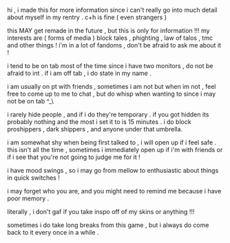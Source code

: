 hi , i made this for more information since i can't really go into much detail about myself in my rentry . c+h is fine ( even strangers ) 

this MAY get remade in the future , but this is only for information !!!
my interests are ( forms of media )  block tales , phighting , law of talos , tmc and other things ! i'm in a lot of fandoms , don't be afraid to ask me about it !

i tend to be on tab most of the time since i have two monitors , do not be afraid to int . if i am off tab , i do state in my name . 

i am usually on pt with friends , sometimes i am not but when im not , feel free to come up to me to chat , but do whisp when wanting to since i may not be on tab ^_\

i rarely hide people , and if i do they're temporary . if you got hidden its probably nothing and the most i set it to is 15 minutes .
i do block proshippers , dark shippers , and anyone under that umbrella. 

i am somewhat shy when being first talked to , i will open up if i feel safe . this isn't all the time , sometimes i immediately open up if i'm with friends or if i see that you're not going to judge me for it !

i have mood swings , so i may go from mellow to enthusiastic about things in quick switches !

i may forget who you are, and you might need to remind me because i have poor memory . 

literally , i don't gaf if you take inspo off of my skins or anything !!!

sometimes i do take long breaks from this game , but i always do come back to it every once in a while .

